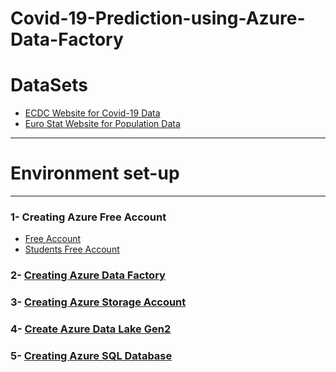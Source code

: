 # Covid-19-Prediction-using-Azure-Data-Factory
# DataSets
* [ECDC Website for Covid-19 Data](https://www.ecdc.europa.eu/en/covid-19/data)
* [Euro Stat Website for Population Data](https://ec.europa.eu/eurostat/estat-navtree-portlet-prod/BulkDownloadListing?file=data/tps00010.tsv.gz)
---
# Environment set-up
---
### 1- Creating Azure Free Account
* [Free Account](https://azure.microsoft.com/en-gb/free/)
* [Students Free Account](https://azure.microsoft.com/en-gb/free/students/)
### 2- [Creating Azure Data Factory](https://docs.microsoft.com/en-gb/azure/data-factory/quickstart-create-data-factory-portal)
### 3- [Creating Azure Storage Account](https://docs.microsoft.com/en-us/azure/storage/common/storage-account-create?tabs=azure-portal)
### 4- [Create Azure Data Lake Gen2](https://docs.microsoft.com/en-us/azure/storage/blobs/create-data-lake-storage-account)
### 5- [Creating Azure SQL Database](https://docs.microsoft.com/en-us/azure/azure-sql/database/single-database-create-quickstart?tabs=azure-portal)
